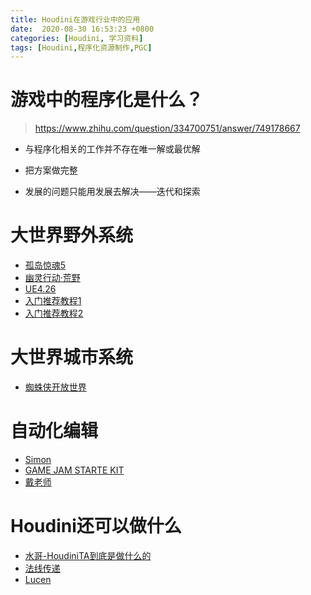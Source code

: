 ```yaml
---
title: Houdini在游戏行业中的应用
date:  2020-08-30 16:53:23 +0800
categories: [Houdini, 学习资料]
tags: [Houdini,程序化资源制作,PGC]
---
```


# 游戏中的程序化是什么？

> https://www.zhihu.com/question/334700751/answer/749178667

- 与程序化相关的工作并不存在唯一解或最优解

- 把方案做完整

- 发展的问题只能用发展去解决——迭代和探索

# 大世界野外系统

- [孤岛惊魂](https://www.bilibili.com/video/BV1u4411q7Gm?from=search&seid=2818641364407442605)[5](https://www.bilibili.com/video/BV1u4411q7Gm?from=search&seid=2818641364407442605)
- [幽灵行动](https://zhuanlan.zhihu.com/p/34359559)[·](https://zhuanlan.zhihu.com/p/34359559)[荒野](https://zhuanlan.zhihu.com/p/34359559)
- [UE4.26](https://www.youtube.com/watch?v=Ub5WcDyqxz8&t=291s)
- [入门推荐教程](https://www.sidefx.com/tutorials/post-apocalyptic-ruins-for-ue4/)[1](https://www.sidefx.com/tutorials/post-apocalyptic-ruins-for-ue4/)
- [入门推荐教程](https://www.bilibili.com/video/BV1zJ411E7My)[2](https://www.bilibili.com/video/BV1zJ411E7My)

# 大世界城市系统

- [蜘蛛侠开放世界](https://www.bilibili.com/video/BV1j7411f725)

# 自动化编辑

- [Simon](https://www.sidefx.com/profile/Siver/)
- [GAME JAM STARTE KIT](https://www.sidefx.com/tutorials/game-jam-starter-kit/)
- [戴老师](https://www.zhihu.com/question/408549502/answer/1362139266)

# Houdini还可以做什么

- [水哥](https://mp.weixin.qq.com/s/501oq2lof_TxRFhMQZq0pw)[-](https://mp.weixin.qq.com/s/501oq2lof_TxRFhMQZq0pw)[HoudiniTA](https://mp.weixin.qq.com/s/501oq2lof_TxRFhMQZq0pw)[到底是做什么的](https://mp.weixin.qq.com/s/501oq2lof_TxRFhMQZq0pw)
- [法线传递](https://www.bilibili.com/video/BV13K41157rp)
- [Lucen](https://www.youtube.com/channel/UCMCjGkbqKVkjJN2sVWocz0w)